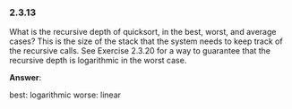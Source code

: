 ### 2.3.13

What is the recursive depth of quicksort, in the best, worst, and average cases? This is the size of the stack that the system needs to keep track of the recursive calls. See Exercise 2.3.20 for a way to guarantee that the recursive depth is logarithmic in the worst case.

**Answer**:

best: logarithmic
worse: linear
